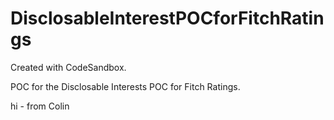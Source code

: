 # DisclosableInterestPOCforFitchRatings
Created with CodeSandbox.

POC for the Disclosable Interests POC for Fitch Ratings.

hi - from Colin
